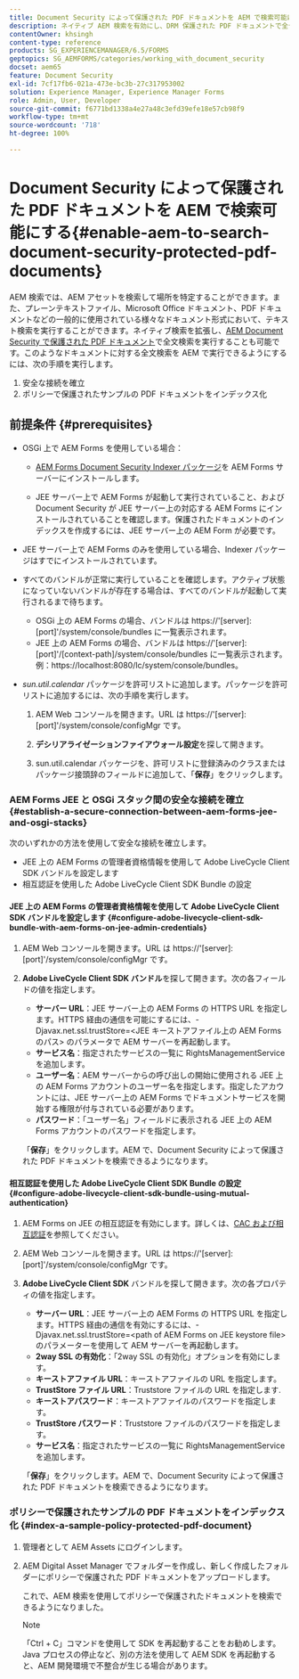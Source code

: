 ```yaml
---
title: Document Security によって保護された PDF ドキュメントを AEM で検索可能にする
description: ネイティブ AEM 検索を有効にし、DRM 保護された PDF ドキュメントで全テキストの検索を実行する方法について説明します。
contentOwner: khsingh
content-type: reference
products: SG_EXPERIENCEMANAGER/6.5/FORMS
geptopics: SG_AEMFORMS/categories/working_with_document_security
docset: aem65
feature: Document Security
exl-id: 7cf17fb6-021a-473e-bc3b-27c317953002
solution: Experience Manager, Experience Manager Forms
role: Admin, User, Developer
source-git-commit: f6771bd1338a4e27a48c3efd39efe18e57cb98f9
workflow-type: tm+mt
source-wordcount: '718'
ht-degree: 100%

---
```


# Document Security によって保護された PDF ドキュメントを AEM で検索可能にする{#enable-aem-to-search-document-security-protected-pdf-documents}

AEM 検索では、AEM アセットを検索して場所を特定することができます。また、プレーンテキストファイル、Microsoft Office ドキュメント、PDF ドキュメントなどの一般的に使用されている様々なドキュメント形式において、テキスト検索を実行することができます。ネイティブ検索を拡張し、[AEM Document Security で保護された PDF ドキュメント](../../forms/using/admin-help/document-security.md)で全文検索を実行することも可能です。このようなドキュメントに対する全文検索を AEM で実行できるようにするには、次の手順を実行します。

1. 安全な接続を確立
1. ポリシーで保護されたサンプルの PDF ドキュメントをインデックス化

## 前提条件 {#prerequisites}

* OSGi 上で AEM Forms を使用している場合：

   * [AEM Forms Document Security Indexer パッケージ](https://helpx.adobe.com/jp/aem-forms/kb/aem-forms-releases.html)を AEM Forms サーバーにインストールします。

   * JEE サーバー上で AEM Forms が起動して実行されていること、および Document Security が JEE サーバー上の対応する AEM Forms にインストールされていることを確認します。保護されたドキュメントのインデックスを作成するには、JEE サーバー上の AEM Form が必要です。

* JEE サーバー上で AEM Forms のみを使用している場合、Indexer パッケージはすでにインストールされています。
* すべてのバンドルが正常に実行していることを確認します。アクティブ状態になっていないバンドルが存在する場合は、すべてのバンドルが起動して実行されるまで待ちます。

   * OSGi 上の AEM Forms の場合、バンドルは https://&#39;[server]:[port]&#39;/system/console/bundles に一覧表示されます。
   * JEE 上の AEM Forms の場合、バンドルは https://&#39;[server]:[port]&#39;/[context-path]/system/console/bundles に一覧表示されます。例：https://localhost:8080/lc/system/console/bundles。

* *sun.util.calendar* パッケージを許可リストに追加します。パッケージを許可リストに追加するには、次の手順を実行します。

   1. AEM Web コンソールを開きます。URL は https://&#39;[server]:[port]&#39;/system/console/configMgr です。
   1. **デシリアライゼーションファイアウォール設定**&#x200B;を探して開きます。

   1. sun.util.calendar パッケージを、許可リストに登録済みのクラスまたはパッケージ接頭辞のフィールドに追加して、「**保存**」をクリックします。

### AEM Forms JEE と OSGi スタック間の安全な接続を確立 {#establish-a-secure-connection-between-aem-forms-jee-and-osgi-stacks}

次のいずれかの方法を使用して安全な接続を確立します。

* JEE 上の AEM Forms の管理者資格情報を使用して Adobe LiveCycle Client SDK バンドルを設定します
* 相互認証を使用した Adobe LiveCycle Client SDK Bundle の設定

#### JEE 上の AEM Forms の管理者資格情報を使用して Adobe LiveCycle Client SDK バンドルを設定します {#configure-adobe-livecycle-client-sdk-bundle-with-aem-forms-on-jee-admin-credentials}

1. AEM Web コンソールを開きます。URL は https://&#39;[server]:[port]&#39;/system/console/configMgr です。
1. **Adobe LiveCycle Client SDK バンドル**&#x200B;を探して開きます。次の各フィールドの値を指定します。

   * **サーバー URL**：JEE サーバー上の AEM Forms の HTTPS URL を指定します。HTTPS 経由の通信を可能にするには、-Djavax.net.ssl.trustStore=&lt;JEE キーストアファイル上の AEM Forms のパス> のパラメータで AEM サーバーを再起動します。
   * **サービス名**：指定されたサービスの一覧に RightsManagementService を追加します。
   * **ユーザー名**：AEM サーバーからの呼び出しの開始に使用される JEE 上の AEM Forms アカウントのユーザー名を指定します。指定したアカウントには、JEE サーバー上の AEM Forms でドキュメントサービスを開始する権限が付与されている必要があります。
   * **パスワード**：「ユーザー名」フィールドに表示される JEE 上の AEM Forms アカウントのパスワードを指定します。

   「**保存**」をクリックします。AEM で、Document Security によって保護された PDF ドキュメントを検索できるようになります。

#### 相互認証を使用した Adobe LiveCycle Client SDK Bundle の設定 {#configure-adobe-livecycle-client-sdk-bundle-using-mutual-authentication}

1. AEM Forms on JEE の相互認証を有効にします。詳しくは、[CAC および相互認証](https://helpx.adobe.com/jp/livecycle/kb/cac-mutual-authentication.html)を参照してください。
1. AEM Web コンソールを開きます。URL は https://&#39;[server]:[port]&#39;/system/console/configMgr です。
1. **Adobe LiveCycle Client SDK** バンドルを探して開きます。次の各プロパティの値を指定します。

   * **サーバー URL**：JEE サーバー上の AEM Forms の HTTPS URL を指定します。HTTPS 経由の通信を有効にするには、-Djavax.net.ssl.trustStore=&lt;path of AEM Forms on JEE keystore file> のパラメーターを使用して AEM サーバーを再起動します。
   * **2way SSL の有効化**：「2way SSL の有効化」オプションを有効にします。
   * **キーストアファイル URL**：キーストアファイルの URL を指定します。
   * **TrustStore ファイル URL**：Truststore ファイルの URL を指定します.
   * **キーストアパスワード**：キーストアファイルのパスワードを指定します。
   * **TrustStore パスワード**：Truststore ファイルのパスワードを指定します。
   * **サービス名**：指定されたサービスの一覧に RightsManagementService を追加します。

   「**保存**」をクリックします。AEM で、Document Security によって保護された PDF ドキュメントを検索できるようになります。

### ポリシーで保護されたサンプルの PDF ドキュメントをインデックス化 {#index-a-sample-policy-protected-pdf-document}

1. 管理者として AEM Assets にログインします。
1. AEM Digital Asset Manager でフォルダーを作成し、新しく作成したフォルダーにポリシーで保護された PDF ドキュメントをアップロードします。

   これで、AEM 検索を使用してポリシーで保護されたドキュメントを検索できるようになりました。

   >[!NOTE]
   >
   > 「Ctrl + C」コマンドを使用して SDK を再起動することをお勧めします。 Java プロセスの停止など、別の方法を使用して AEM SDK を再起動すると、AEM 開発環境で不整合が生じる場合があります。

